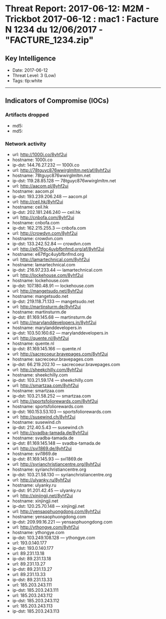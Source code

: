 # Threat Report: 2017-06-12: M2M -  Trickbot 2017-06-12 : mac1 : Facture N 1234 du 12/06/2017 - "FACTURE_1234.zip"


## Key Intelligence
* Date: 2017-06-12
* Threat Level: 3 (Low)
* Tags: tlp:white

---

## Indicators of Compromise (IOCs)
### Artifacts dropped
* md5: <md5>
* md5: <md5>

### Network activity
* url: http://1000i.co/8yhf2ui
* hostname: 1000i.co
* ip-dst: 144.76.27.232 — 1000i.co
* url: http://78tguyc876wwirglmltm.net/af/8yhf2ui
* hostname: 78tguyc876wwirglmltm.net
* ip-dst: 119.28.85.128 — 78tguyc876wwirglmltm.net
* url: http://aacom.pl/8yhf2ui
* hostname: aacom.pl
* ip-dst: 193.239.206.248 — aacom.pl
* url: http://ceil.hk/8yhf2ui
* hostname: ceil.hk
* ip-dst: 202.181.246.240 — ceil.hk
* url: http://cnbofa.com/8yhf2ui
* hostname: cnbofa.com
* ip-dst: 162.215.255.3 — cnbofa.com
* url: http://crowdvn.com/8yhf2ui
* hostname: crowdvn.com
* ip-dst: 133.242.52.84 — crowdvn.com
* url: http://e67tfgc4uybfbnfmd.org/af/8yhf2ui
* hostname: e67tfgc4uybfbnfmd.org
* url: http://lamartechnical.com/8yhf2ui
* hostname: lamartechnical.com
* ip-dst: 216.97.233.44 — lamartechnical.com
* url: http://lockehouse.com/8yhf2ui
* hostname: lockehouse.com
* ip-dst: 107.180.48.91 — lockehouse.com
* url: http://mangetsudo.net/8yhf2ui
* hostname: mangetsudo.net
* ip-dst: 219.118.71.133 — mangetsudo.net
* url: http://martinsturm.de/8yhf2ui
* hostname: martinsturm.de
* ip-dst: 81.169.145.68 — martinsturm.de
* url: http://marylanddevelopers.in/8yhf2ui
* hostname: marylanddevelopers.in
* ip-dst: 103.50.160.62 — marylanddevelopers.in
* url: http://quente.nl/8yhf2ui
* hostname: quente.nl
* ip-dst: 81.169.145.166 — quente.nl
* url: http://sacrecoeur.bravepages.com/8yhf2ui
* hostname: sacrecoeur.bravepages.com
* ip-dst: 66.219.202.10 — sacrecoeur.bravepages.com
* url: http://sheekchilly.com/8yhf2ui
* hostname: sheekchilly.com
* ip-dst: 103.21.59.174 — sheekchilly.com
* url: http://smartzaa.com/8yhf2ui
* hostname: smartzaa.com
* ip-dst: 103.21.58.252 — smartzaa.com
* url: http://sportsfoliorewards.com/8yhf2ui
* hostname: sportsfoliorewards.com
* ip-dst: 160.153.53.103 — sportsfoliorewards.com
* url: http://susewind.ch/8yhf2ui
* hostname: susewind.ch
* ip-dst: 212.40.5.43 — susewind.ch
* url: http://svadba-tamada.de/8yhf2ui
* hostname: svadba-tamada.de
* ip-dst: 81.169.145.148 — svadba-tamada.de
* url: http://svi1869.de/8yhf2ui
* hostname: svi1869.de
* ip-dst: 81.169.145.93 — svi1869.de
* url: http://syrianchristiancentre.org/8yhf2ui
* hostname: syrianchristiancentre.org
* ip-dst: 103.21.58.130 — syrianchristiancentre.org
* url: http://ulyanky.ru/8yhf2ui
* hostname: ulyanky.ru
* ip-dst: 91.201.42.45 — ulyanky.ru
* url: http://xinjingji.net/8yhf2ui
* hostname: xinjingji.net
* ip-dst: 120.25.70.148 — xinjingji.net
* url: http://yensaophuongdong.com/8yhf2ui
* hostname: yensaophuongdong.com
* ip-dst: 209.99.16.221 — yensaophuongdong.com
* url: http://ythongye.com/8yhf2ui
* hostname: ythongye.com
* ip-dst: 103.249.108.128 — ythongye.com
* url: 193.0.140.177
* ip-dst: 193.0.140.177
* url: 89.231.13.18
* ip-dst: 89.231.13.18
* url: 89.231.13.27
* ip-dst: 89.231.13.27
* url: 89.231.13.33
* ip-dst: 89.231.13.33
* url: 185.203.243.111
* ip-dst: 185.203.243.111
* url: 185.203.243.112
* ip-dst: 185.203.243.112
* url: 185.203.243.113
* ip-dst: 185.203.243.113
